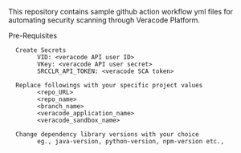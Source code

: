 This repository contains sample github action workflow yml files for automating security scanning through Veracode Platform.

Pre-Requisites

      Create Secrets 
            VID: <veracode API user ID>
            VKey: <veracode API user secret>
            SRCCLR_API_TOKEN: <veracode SCA token>
      
      Replace followings with your specific project values
            <repo_URL>
            <repo_name>
            <branch_name>
            <veracode_application_name>
            <veracode_sandbox_name>
     
      Change dependency library versions with your choice
            eg., java-version, python-version, npm-version etc.,
            

